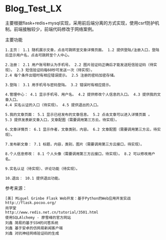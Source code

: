 # Blog_Test_LX


主要根据flask+redis+mysql实现，采用前后端分离的方式实现，使用csrf防护机制。前端接触较少，前端代码修改于网络案例。

主要功能

    1.主页： 1.1 随机展示文章，点击可跳转至文章详情页面。 1.2 提供登陆/注册入口，登陆后显示用户名，点击可跳转至个人中心。

    2.注册： 2.1 用户账号默认为手机号。 2.2 图片验证码正确后才能发送短信验证码（待实现）。 2.3 短信验证码每60秒可发送一次（待实现）。 
    2.4 每个条件出错时有相应错误提示。 2.5 注册的密码加密存储。

    3.登陆： 3.1 用手机号与密码登陆。 3.2 错误时有相应提示。

    4.管理中心： 4.1 显示手机号、用户名。 4.2 提供修改个人信息的入口。 4.3 提供我的文章入口。 
    4.4 实名认证的入口（待实现）。 4.5 提供退出的入口。

    5.我的文章页面： 5.1 显示已经发布的文章信息。 5.2 点击文章可以进入详情页面 。
    5.3 提供发表新文章入口，文章配图（需要调用第三方云，待实现）。

    6.文章详情页： 6.1 显示作者，文章类别，内容。 6.2 文章配图（需要调用第三方云，待实现）。

    7.发布新文章： 7.1 标题，内容，类别，图片（需要调用第三方云接口，待实现）。

    8.个人信息修改： 8.1 个人头像（需要调用第三方云接口，待实现）。 8.2 可以修改用户名。

    9.实名认证（待实现）、评论功能（待实现）。

    10.退出： 10.1 提供退出功能。

参考来源：

    [美] Miguel Grinbe Flask Web开发：基于Python的Web应用开发实战
    http://flask.pocoo.org/
    尚学堂
    http://www.redis.net.cn/tutorial/3501.html
    使用SQLAlchemy - 廖雪峰的官方网站
    刘鑫 简易的基于SSH的问答系统
    刘鑫 基于安卓的仿网易新闻客户端
    刘鑫 对抗神经网络验证码的生成

